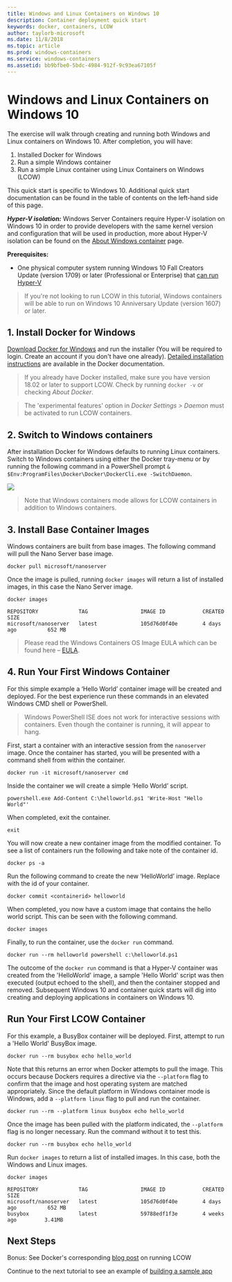 ```yaml
---
title: Windows and Linux Containers on Windows 10
description: Container deployment quick start
keywords: docker, containers, LCOW
author: taylorb-microsoft
ms.date: 11/8/2018
ms.topic: article
ms.prod: windows-containers
ms.service: windows-containers
ms.assetid: bb9bfbe0-5bdc-4984-912f-9c93ea67105f
---
```


# Windows and Linux Containers on Windows 10

The exercise will walk through creating and running both Windows and Linux containers on Windows 10. After completion, you will have:

1. Installed Docker for Windows
2. Run a simple Windows container
3. Run a simple Linux container using Linux Containers on Windows (LCOW)

This quick start is specific to Windows 10. Additional quick start documentation can be found in the table of contents on the left-hand side of this page.

***Hyper-V isolation:***
Windows Server Containers require Hyper-V isolation on Windows 10 in order to provide developers with the same kernel version and configuration that will be used in production, more about Hyper-V isolation can be found on the [About Windows container](../about/index.md) page.

**Prerequisites:**

- One physical computer system running Windows 10 Fall Creators Update (version 1709) or later (Professional or Enterprise) that [can run Hyper-V](https://docs.microsoft.com/en-us/virtualization/hyper-v-on-windows/reference/hyper-v-requirements)

> If you're not looking to run LCOW in this tutorial, Windows containers will be able to run on Windows 10 Anniversary Update (version 1607) or later.

## 1. Install Docker for Windows

[Download Docker for Windows](https://store.docker.com/editions/community/docker-ce-desktop-windows) and run the installer (You will be required to login. Create an account if you don't have one already). [Detailed installation instructions](https://docs.docker.com/docker-for-windows/install) are available in the Docker documentation.

> If you already have Docker installed, make sure you have version 18.02 or later to support LCOW. Check by running `docker -v` or checking *About Docker*.

> The 'experimental features' option in *Docker Settings > Daemon* must be activated to run LCOW containers.

## 2. Switch to Windows containers

After installation Docker for Windows defaults to running Linux containers. Switch to Windows containers using either the Docker tray-menu or by running the following command in a PowerShell prompt `& $Env:ProgramFiles\Docker\Docker\DockerCli.exe -SwitchDaemon`.

![](./media/docker-for-win-switch.png)
> Note that Windows containers mode allows for LCOW containers in addition to Windows containers.

## 3. Install Base Container Images

Windows containers are built from base images. The following command will pull the Nano Server base image.

```
docker pull microsoft/nanoserver
```

Once the image is pulled, running `docker images` will return a list of installed images, in this case the Nano Server image.

```
docker images

REPOSITORY             TAG                 IMAGE ID            CREATED             SIZE
microsoft/nanoserver   latest              105d76d0f40e        4 days ago          652 MB
```

> Please read the Windows Containers OS Image EULA which can be found here – [EULA](../images-eula.md).

## 4. Run Your First Windows Container

For this simple example a ‘Hello World’ container image will be created and deployed. For the best experience run these commands in an elevated Windows CMD shell or PowerShell.
> Windows PowerShell ISE does not work for interactive sessions with containers. Even though the container is running, it will appear to hang.

First, start a container with an interactive session from the `nanoserver` image. Once the container has started, you will be presented with a command shell from within the container.  

```
docker run -it microsoft/nanoserver cmd
```

Inside the container we will create a simple ‘Hello World’ script.

```
powershell.exe Add-Content C:\helloworld.ps1 'Write-Host "Hello World"'
```   

When completed, exit the container.

```
exit
```

You will now create a new container image from the modified container. To see a list of containers run the following and take note of the container id.

```
docker ps -a
```

Run the following command to create the new ‘HelloWorld’ image. Replace <containerid> with the id of your container.

```
docker commit <containerid> helloworld
```

When completed, you now have a custom image that contains the hello world script. This can be seen with the following command.

```
docker images
```

Finally, to run the container, use the `docker run` command.

```
docker run --rm helloworld powershell c:\helloworld.ps1
```

The outcome of the `docker run` command is that a Hyper-V container was created from the 'HelloWorld' image, a sample 'Hello World' script was then executed (output echoed to the shell), and then the container stopped and removed.
Subsequent Windows 10 and container quick starts will dig into creating and deploying applications in containers on Windows 10.

## Run Your First LCOW Container

For this example, a BusyBox container will be deployed. First, attempt to run a 'Hello World' BusyBox image.

```
docker run --rm busybox echo hello_world
```

Note that this returns an error when Docker attempts to pull the image. This occurs because Dockers requires a directive via the `--platform` flag to confirm that the image and host operating system are matched appropriately. Since the default platform in Windows container mode is Windows, add a `--platform linux` flag to pull and run the container.

```
docker run --rm --platform linux busybox echo hello_world
```

Once the image has been pulled with the platform indicated, the `--platform` flag is no longer necessary. Run the command without it to test this.

```
docker run --rm busybox echo hello_world
```

Run `docker images` to return a list of installed images. In this case, both the Windows and Linux images.

```
docker images

REPOSITORY             TAG                 IMAGE ID            CREATED             SIZE
microsoft/nanoserver   latest              105d76d0f40e        4 days ago          652 MB
busybox                latest              59788edf1f3e        4 weeks ago         3.41MB
```

## Next Steps

Bonus: See Docker's corresponding [blog post](https://blog.docker.com/2018/02/docker-for-windows-18-02-with-windows-10-fall-creators-update/) on running LCOW

Continue to the next tutorial to see an example of [building a sample app](./building-sample-app.md)
